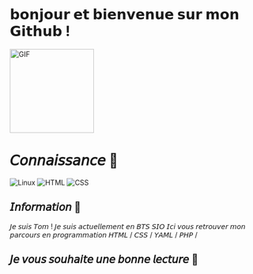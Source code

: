 #  𝗯𝗼𝗻𝗷𝗼𝘂𝗿 𝗲𝘁 𝗯𝗶𝗲𝗻𝘃𝗲𝗻𝘂𝗲 𝘀𝘂𝗿 𝗺𝗼𝗻 𝗚𝗶𝘁𝗵𝘂𝗯 !
<img height="170px" alt="GIF" src="https://thumbs.gfycat.com/ComplexUnderstatedGuanaco-size_restricted.gif" />





# 𝘊𝘰𝘯𝘯𝘢𝘪𝘴𝘴𝘢𝘯𝘤𝘦 🤔

<img alt="Linux" src="https://img.shields.io/badge/Linux-FCC624?style=for-the-badge&logo=linux&logoColor=black"> <img alt="HTML" src="https://i.imgur.com/V9Y95DO_d.webp?maxwidth=760&fidelity=grand"> <img alt="CSS" src="https://i.imgur.com/C9Bif3O_d.webp?maxwidth=760&fidelity=grand">

<h2> 𝘐𝘯𝘧𝘰𝘳𝘮𝘢𝘵𝘪𝘰𝘯 📰 </h2>

𝘑𝘦 𝘴𝘶𝘪𝘴 𝘛𝘰𝘮 ! 𝘑𝘦 𝘴𝘶𝘪𝘴 𝘢𝘤𝘵𝘶𝘦𝘭𝘭𝘦𝘮𝘦𝘯𝘵 𝘦𝘯 𝘉𝘛𝘚 𝘚𝘐𝘖 
𝘐𝘤𝘪 𝘷𝘰𝘶𝘴 𝘳𝘦𝘵𝘳𝘰𝘶𝘷𝘦𝘳 𝘮𝘰𝘯 𝘱𝘢𝘳𝘤𝘰𝘶𝘳𝘴 𝘦𝘯 𝘱𝘳𝘰𝘨𝘳𝘢𝘮𝘮𝘢𝘵𝘪𝘰𝘯 𝘏𝘛𝘔𝘓 / 𝘊𝘚𝘚 / 𝘠𝘈𝘔𝘓 / 𝘗𝘏𝘗 /
<h2></h2>
<h2> 𝘑𝘦 𝘷𝘰𝘶𝘴 𝘴𝘰𝘶𝘩𝘢𝘪𝘵𝘦 𝘶𝘯𝘦 𝘣𝘰𝘯𝘯𝘦 𝘭𝘦𝘤𝘵𝘶𝘳𝘦 📔 </h2>
